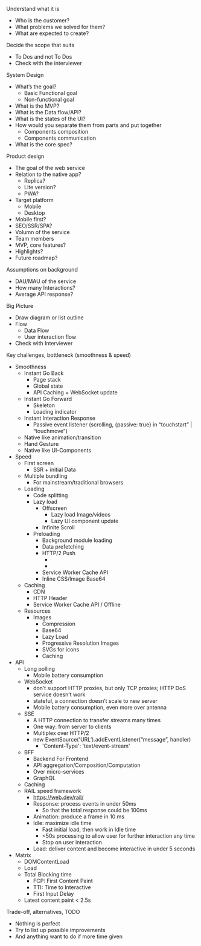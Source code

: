 Understand what it is

- Who is the customer?
- What problems we solved for them?
- What are expected to create?

Decide the scope that suits

- To Dos and not To Dos
- Check with the interviewer

System Design

- What’s the goal?
  - Basic Functional goal
  - Non-functional goal
- What is the MVP?
- What is the Data flow/API?
- What is the states of the UI?
- How would you separate them from parts and put together
  - Components composition
  - Components communication
- What is the core spec?

Product design

- The goal of the web service
- Relation to the native app?
  - Replica?
  - Lite version?
  - PWA?
- Target platform
  - Mobile
  - Desktop
- Mobile first?
- SEO/SSR/SPA?
- Volumn of the service
- Team members
- MVP, core features?
- Highlights?
- Future roadmap?

Assumptions on background

- DAU/MAU of the service
- How many Interactions?
- Average API response?

Big Picture

- Draw diagram or list outline
- Flow
  - Data Flow
  - User interaction flow
- Check with Interviewer

Key challenges, bottleneck (smoothness & speed)

- Smoothness
  - Instant Go Back
    - Page stack
    - Global state
    - API Caching + WebSocket update
  - Instant Go Forward
    - Skeleton
    - Loading indicator
  - Instant Interaction Response
    - Passive event listener (scrolling, {passive: true} in “touchstart” | “touchmove”)
  - Native like animation/transition
  - Hand Gesture
  - Native like UI-Components
- Speed
  - First screen
    - SSR + initial Data
  - Multiple bundling
    - For mainstream/traditional browsers
  - Loading
    - Code splitting
    - Lazy load
      - Offscreen
        - Lazy load Image/videos
        - Lazy UI component update
      - Infinite Scroll
    - Preloading
      - Background module loading
      - Data prefetching
      - HTTP/2 Push
        - <link rel="preload" href="/styles.css" as="style">
        - <link rel="preload" href="/example.png" as="image">
      - Service Worker Cache API
      - Inline CSS/Image Base64
  - Caching
    - CDN
    - HTTP Header
    - Service Worker Cache API / Offline
  - Resources
    - Images
      - Compression
      - Base64
      - Lazy Load
      - Progressive Resolution Images
      - SVGs for icons
      - Caching
- API
  - Long polling
    - Mobile battery consumption
  - WebSocket
    - don’t support HTTP proxies, but only TCP proxies; HTTP DoS service doesn’t work
    - stateful, a connection doesn’t scale to new server
    - Mobile battery consumption, even more over antenna
  - SSE
    - A HTTP connection to transfer streams many times
    - One way: from server to clients
    - Multiplex over HTTP/2
    - new EventSource('URL’).addEventListener(“message”, handler)
      - 'Content-Type': 'text/event-stream'
  - BFF
    - Backend For Frontend
    - API aggregation/Composition/Computation
    - Over micro-services
    - GraphQL
  - Caching
  - RAIL speed framework
    - https://web.dev/rail/
    - Response: process events in under 50ms
      - So that the total response could be 100ms
    - Animation: produce a frame in 10 ms
    - Idle: maximize idle time
      - Fast initial load, then work in Idle time
      - <50s processing to allow user for further interaction any time
      - Stop on user interaction
    - Load: deliver content and become interactive in under 5 seconds
- Matrix
  - DOMContentLoad
  - Load
  - Total Blocking time
    - FCP: First Content Paint
    - TTI: Time to Interactive
    - First Input Delay
  - Latest content paint < 2.5s

Trade-off, alternatives, TODO

- Nothing is perfect
- Try to list up possible improvements
- And anything want to do if more time given
